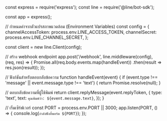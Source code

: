const express = require('express');
const line = require('@line/bot-sdk');

const app = express();

// กำหนดค่าจากตัวแปรสภาพแวดล้อม (Environment Variables)
const config = {
  channelAccessToken: process.env.LINE_ACCESS_TOKEN,
  channelSecret: process.env.LINE_CHANNEL_SECRET,
};

const client = new line.Client(config);

// สร้าง webhook endpoint
app.post('/webhook', line.middleware(config), (req, res) => {
  Promise.all(req.body.events.map(handleEvent))
    .then(result => res.json(result));
});

// ฟังก์ชันสำหรับตอบกลับข้อความ
function handleEvent(event) {
  if (event.type !== 'message' || event.message.type !== 'text') {
    return Promise.resolve(null);
  }

  // ตอบกลับข้อความที่ผู้ใช้พิมพ์
  return client.replyMessage(event.replyToken, {
    type: 'text',
    text: `คุณพิมพ์ว่า: ${event.message.text}`,
  });
}

// เริ่มเซิร์ฟเวอร์
const PORT = process.env.PORT || 3000;
app.listen(PORT, () => {
  console.log(`กำลังฟังที่พอร์ต ${PORT}`);
});
